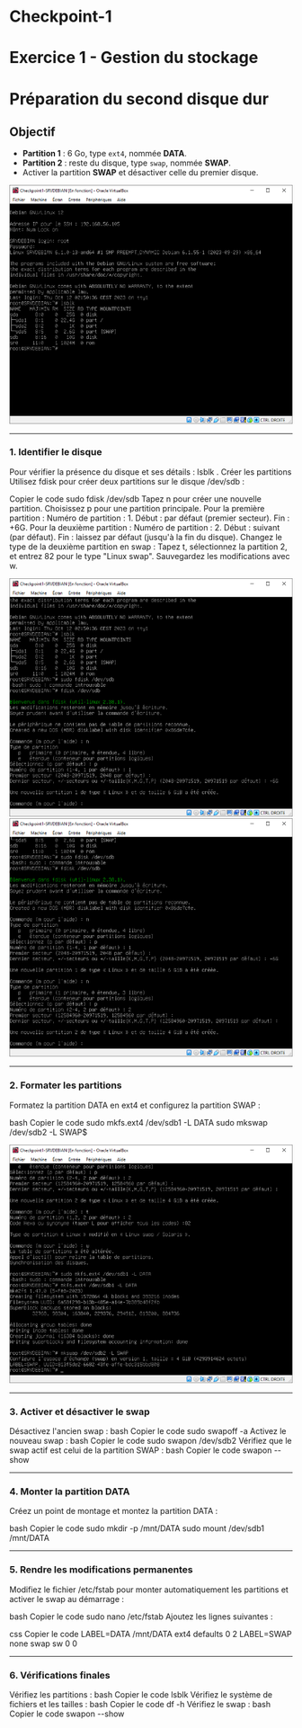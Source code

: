 # Checkpoint-1
# Exercice 1 - Gestion du stockage 

# Préparation du second disque dur

## Objectif
- **Partition 1** : 6 Go, type `ext4`, nommée **DATA**.
- **Partition 2** : reste du disque, type `swap`, nommée **SWAP**.
- Activer la partition **SWAP** et désactiver celle du premier disque.

![Capture d'écran de la partition](https://github.com/Ect0splash/Checkpoint-1/blob/main/Screenshot/Exercice%201%20-%20Gestion%20du%20stockage/1.PNG)

---

### 1. Identifier le disque
Pour vérifier la présence du disque et ses détails :
lsblk
. Créer les partitions
Utilisez fdisk pour créer deux partitions sur le disque /dev/sdb :


Copier le code
sudo fdisk /dev/sdb
Tapez n pour créer une nouvelle partition.
Choisissez p pour une partition principale.
Pour la première partition :
Numéro de partition : 1.
Début : par défaut (premier secteur).
Fin : +6G.
Pour la deuxième partition :
Numéro de partition : 2.
Début : suivant (par défaut).
Fin : laissez par défaut (jusqu'à la fin du disque).
Changez le type de la deuxième partition en swap :
Tapez t, sélectionnez la partition 2, et entrez 82 pour le type "Linux swap".
Sauvegardez les modifications avec w.

![Capture d'écran de la partition](https://github.com/Ect0splash/Checkpoint-1/blob/main/Screenshot/Exercice%201%20-%20Gestion%20du%20stockage/2%20-%20partition%206g.PNG)
![Capture d'écran de la partition](https://github.com/Ect0splash/Checkpoint-1/blob/main/Screenshot/Exercice%201%20-%20Gestion%20du%20stockage/3%20-%20partition%204g.PNG)

---

### 2. Formater les partitions
Formatez la partition DATA en ext4 et configurez la partition SWAP :

bash
Copier le code
sudo mkfs.ext4 /dev/sdb1 -L DATA
sudo mkswap /dev/sdb2 -L SWAP$

![Capture d'écran de la partition](https://github.com/Ect0splash/Checkpoint-1/blob/main/Screenshot/Exercice%201%20-%20Gestion%20du%20stockage/5%20-formatage%20des%20partitions.PNG)

---

### 3. Activer et désactiver le swap
Désactivez l'ancien swap :
bash
Copier le code
sudo swapoff -a
Activez le nouveau swap :
bash
Copier le code
sudo swapon /dev/sdb2
Vérifiez que le swap actif est celui de la partition SWAP :
bash
Copier le code
swapon --show

---

### 4. Monter la partition DATA
Créez un point de montage et montez la partition DATA :

bash
Copier le code
sudo mkdir -p /mnt/DATA
sudo mount /dev/sdb1 /mnt/DATA

---

### 5. Rendre les modifications permanentes
Modifiez le fichier /etc/fstab pour monter automatiquement les partitions et activer le swap au démarrage :

bash
Copier le code
sudo nano /etc/fstab
Ajoutez les lignes suivantes :

css
Copier le code
LABEL=DATA  /mnt/DATA  ext4  defaults  0  2
LABEL=SWAP  none       swap  sw        0  0

---

### 6. Vérifications finales
Vérifiez les partitions :
bash
Copier le code
lsblk
Vérifiez le système de fichiers et les tailles :
bash
Copier le code
df -h
Vérifiez le swap :
bash
Copier le code
swapon --show

